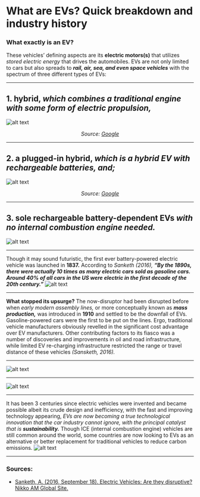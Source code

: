 # What are EVs? Quick breakdown and industry history
### What exactly is an EV?
These vehicles’ defining aspects are its **electric motors(s)** that utilizes _stored electric energy_ that drives the automobiles. EVs are not only limited to cars but also spreads to **_rail, air, sea, and even space vehicles_** with the spectrum of three different types of EVs: 

***
## **1. hybrid,** _which combines a traditional engine with some form of electric propulsion,_
![alt text](https://afdc.energy.gov/files/vehicles/hybrid-high-res.jpg) 
<p align="center"><em>Source: <a href = "https://afdc.energy.gov/sp/assets/car_pages/hybrid-f9d22d6d16eeb332f3b765c7ab431e07803163d716d7cb5f5e786230cd556495.jpg">Google </a></em></p>

***
## **2. a plugged-in hybrid,** _which is a hybrid EV with rechargeable batteries, and;_

![alt text](https://www.toyota.com.cn/innovation/environmental_technology/plugin_hybrid/images/plugin_hybrid_img01.jpg)
<p align="center"><em>Source: <a href = "https://www.toyota.com.cn/innovation/environmental_technology/plugin_hybrid/images/plugin_hybrid_img01.jpg">Google </a></em></p>
  
***
## **3. sole rechargeable battery-dependent EVs** _with no internal combustion engine needed._
![alt text](https://9to5mac.com/wp-content/uploads/sites/6/2017/07/catl-e1488341001584.jpg?quality=82&strip=all)


***
Though it may sound futuristic, the first ever battery-powered electric vehicle was launched in **1837.** According to _Sanketh (2016),_ **_“By the 1890s, there were actually 10 times as many electric cars sold as gasoline cars. Around 40% of all cars in the US were electric in the first decade of the 20th century.”_**
![alt text](https://cdn.hswstatic.com/gif/electric-car-age-1200x800.jpg)

***
**What stopped its upsurge?** The now-disruptor had been disrupted before when _early modern assembly lines,_ or more conceptually known as **_mass production,_**
was introduced in **1910** and settled to be the downfall of EVs. Gasoline-powered cars were the first to be put on the lines. Ergo, traditional vehicle manufacturers 
obviously revelled in the significant cost advantage over EV manufacturers. Other contributing factors to its fiasco was a number of discoveries and improvements 
in oil and road infrastructure, while limited EV re-charging infrastructure restricted the range or travel distance of these vehicles _(Sansketh, 2016)._
***
![alt text](https://i.pinimg.com/originals/cb/53/b3/cb53b30d87ec824f82ef386d9646122e.jpg)
***
![alt text](https://images.fineartamerica.com/images-medium-large-5/oil-and-gas-refinery-old-antique-pinhole-style-christian-lagereek.jpg)

***
It has been 3 centuries since electric vehicles were invented and became possible albeit its crude design and inefficiency, with the fast and improving technology
appearing, _EVs are now becoming a true technological innovation that the car industry cannot ignore, with the principal catalyst that is **sustainability.**_ 
Though ICE (internal combustion engine) vehicles are still common around the world, some countries are now looking to EVs as an alternative or better replacement 
for traditional vehicles to reduce carbon emissions.
![alt text](https://youmatter.world/app/uploads/sites/2/2018/09/electric-car-eco-friendly-sustainable.jpg)


***
### Sources:
- [Sanketh, A. (2016, September 18). Electric Vehicles: Are they disruptive? Nikko AM Global Site.](https://en.nikkoam.com/articles/2016/09/electric-vehicles-are-they-disruptive)


